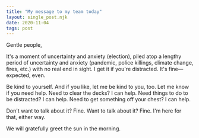 ```yaml
---
title: "My message to my team today"
layout: single_post.njk
date: 2020-11-04
tags: post
---
```


Gentle people,

It's a moment of uncertainty and anxiety (election), piled atop a lengthy period of uncertainty and anxiety (pandemic, police killings, climate change, fires, etc.) with no real end in sight. I get it if you're distracted. It's fine—expected, even.

Be kind to yourself. And if you like, let me be kind to you, too. Let me know if you need help. Need to clear the decks? I can help. Need things to do to be distracted? I can help. Need to get something off your chest? I can help.

Don't want to talk about it? Fine. Want to talk about it? Fine. I'm here for that, either way.

We will gratefully greet the sun in the morning.
